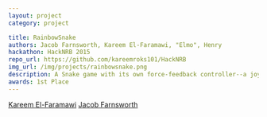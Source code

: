 ```yaml
---
layout: project
category: project

title: RainbowSnake
authors: Jacob Farnsworth, Kareem El-Faramawi, "Elmo", Henry
hackathon: HackNRB 2015
repo_url: https://github.com/kareemroks101/HackNRB
img_url: /img/projects/rainbowsnake.png
description: A Snake game with its own force-feedback controller--a joystick, a motor that vibrates when you eat food or die, and a multicolor LED that flashes in sync with the on-screen effects.
awards: 1st Place
---
```


[Kareem El-Faramawi](https://github.com/kareemroks101)
[Jacob Farnsworth](https://github.com/jfarns97)
